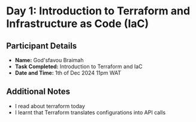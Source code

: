 # Day 1: Introduction to Terraform and Infrastructure as Code (IaC)

## Participant Details
- **Name:** God'sfavou Braimah
- **Task Completed:** Introduction to Terraform and IaC
- **Date and Time:** 1th of Dec 2024 11pm WAT

## Additional Notes
- I read about terraform today
- I learnt that Terraform translates configurations into API calls
